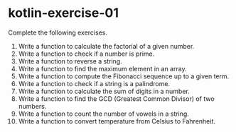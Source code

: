 # kotlin-exercise-01
Complete the following exercises.
1. Write a function to calculate the factorial of a given number.
2. Write a function to check if a number is prime.
3. Write a function to reverse a string.
4. Write a function to find the maximum element in an array.
5. Write a function to compute the Fibonacci sequence up to a given term.
6. Write a function to check if a string is a palindrome.
7. Write a function to calculate the sum of digits in a number.
8. Write a function to find the GCD (Greatest Common Divisor) of two numbers.
9. Write a function to count the number of vowels in a string.
10. Write a function to convert temperature from Celsius to Fahrenheit.
